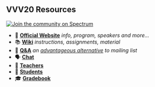 ## VVV20 Resources
[![Join the community on Spectrum](https://withspectrum.github.io/badge/badge.svg)](https://spectrum.chat/icub)

- 🏫 [**Official Website**](http://www.icub.org/school/2020) _info, program, speakers and more..._
- 📚 [**Wiki**](https://github.com/vvv-school/vvv20/wiki) _instructions, assignments, material_
- 👋 [**Q&A**](https://github.com/vvv-school/vvv20/issues/1) _an [advantageous alternative](https://github.com/robotology/QA/issues/118) to mailing list_
- 🗣 [**Chat**](https://vvv20.slack.com)
- 👴 [**Teachers**](./teachers.md)
- 🙋 [**Students**](./students.md)
- 🎓 [**Gradebook**](./gradebook.md)
